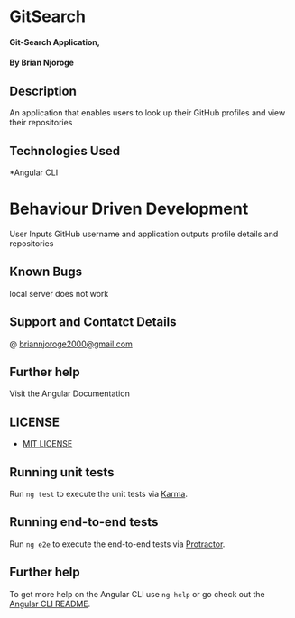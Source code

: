 # GitSearch

####  Git-Search Application,

####  By **Brian Njoroge**

## Description
An application that enables users to look up their GitHub profiles and view their repositories

## Technologies Used
*Angular CLI

# Behaviour Driven Development
User Inputs GitHub username and application outputs profile details and repositories
 
 ## Known Bugs
 local server does  not work

 ## Support and Contatct Details
@ briannjoroge2000@gmail.com

## Further help
Visit the Angular Documentation

## LICENSE
* [MIT LICENSE](LICENSE)

## Running unit tests

Run `ng test` to execute the unit tests via [Karma](https://karma-runner.github.io).

## Running end-to-end tests

Run `ng e2e` to execute the end-to-end tests via [Protractor](http://www.protractortest.org/).

## Further help

To get more help on the Angular CLI use `ng help` or go check out the [Angular CLI README](https://github.com/angular/angular-cli/blob/master/README.md).
